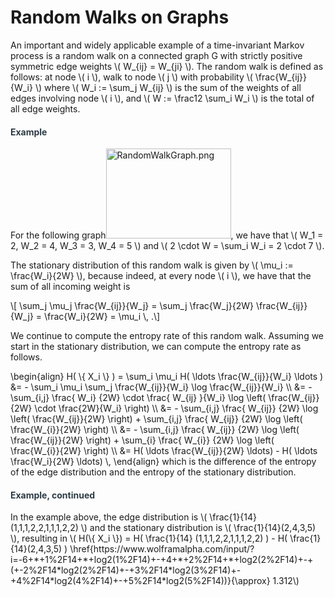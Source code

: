 # Random Walks on Graphs

<p>An important and widely applicable example of a time-invariant Markov process is a random walk on a connected graph G with strictly positive symmetric edge weights \( W_{ij} = W_{ji} \). The random walk is defined as follows: at node \( i \), walk to node \( j \) with probability \( \frac{W_{ij}}{W_i} \) where \( W_i := \sum_j W_{ij} \) is the sum of the weights of all edges involving node \( i \), and \( W := \frac12 \sum_i W_i \) is the total of all edge weights.</p>
<div class="content-box pad-box-mini border border-trbl border-round">
<h4 style="color: #2d3b45;"><strong>Example</strong></h4>
For the following graph<img src="https://canvas.uva.nl/courses/2205/files/603108/preview?verifier=S0DPRimWnSuQET3SX4nuwqpUlNfSh3HBthk4UDUs" alt="RandomWalkGraph.png" width="200" height="144" data-api-endpoint="https://canvas.uva.nl/api/v1/courses/2205/files/603108" data-api-returntype="File">, we have that \( W_1 = 2, W_2 = 4, W_3 = 3, W_4 = 5 \) and \( 2 \cdot W = \sum_i W_i = 2 \cdot 7 \).</div>
<p>The stationary distribution of this random walk is given by \( \mu_i := \frac{W_i}{2W} \), because indeed, at every node \( i \), we have that the sum of all incoming weight is</p>
<p>\[ \sum_j \mu_j \frac{W_{ij}}{W_j} = \sum_j \frac{W_j}{2W} \frac{W_{ij}}{W_j} = \frac{W_i}{2W} = \mu_i \, .\]</p>
<p>We continue to compute the entropy rate of this random walk. Assuming we start in the stationary distribution, we can compute the entropy rate as follows.</p>
<p>\begin{align} H( \{ X_i \} ) = \sum_i \mu_i H( \ldots \frac{W_{ij}}{W_i} \ldots ) &amp;= - \sum_i \mu_i \sum_j \frac{W_{ij}}{W_i} \log \frac{W_{ij}}{W_i} \\ &amp;= - \sum_{i,j} \frac{ W_i} {2W} \cdot \frac{ W_{ij} }{W_i} \log \left( \frac{W_{ij}}{2W} \cdot \frac{2W}{W_i} \right) \\ &amp;= - \sum_{i,j} \frac{ W_{ij}} {2W} \log \left( \frac{W_{ij}}{2W} \right) + \sum_{i,j} \frac{ W_{ij}} {2W} \log \left( \frac{W_{i}}{2W} \right) \\ &amp;= - \sum_{i,j} \frac{ W_{ij}} {2W} \log \left( \frac{W_{ij}}{2W} \right) + \sum_{i} \frac{ W_{i}} {2W} \log \left( \frac{W_{i}}{2W} \right) \\ &amp;= H( \ldots \frac{W_{ij}}{2W} \ldots) - H( \ldots \frac{W_i}{2W} \ldots) \, \end{align} which is the difference of the entropy of the edge distribution and the entropy of the stationary distribution.</p>
<div class="content-box pad-box-mini border border-trbl border-round">
<h4 style="color: #2d3b45;"><strong>Example, continued</strong></h4>
<p>In the example above, the edge distribution is \( \frac{1}{14} (1,1,1,2,2,1,1,1,2,2) \) and the stationary distribution is \( \frac{1}{14}(2,4,3,5) \), resulting in \( H(\{ X_i \}) = H( \frac{1}{14} (1,1,1,2,2,1,1,1,2,2) ) - H( \frac{1}{14}(2,4,3,5) ) \href{https://www.wolframalpha.com/input/?i=-6+*+1%2F14+*+log2(1%2F14)+-+4+*+2%2F14+*+log2(2%2F14)+-+(+-2%2F14*log2(2%2F14)+-+3%2F14*log2(3%2F14)+-+4%2F14*log2(4%2F14)+-+5%2F14*log2(5%2F14))}{\approx} 1.312\)</p>
</div>